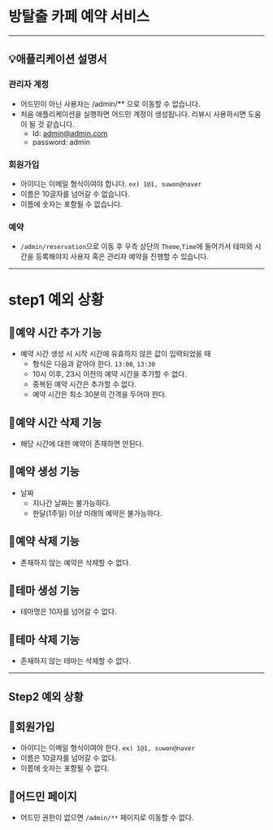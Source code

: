 # 방탈출 카페 예약 서비스

---

## 💡애플리케이션 설명서

### 관리자 계정

- 어드민이 아닌 사용자는 /admin/** 으로 이동할 수 없습니다.
- 처음 애플리케이션을 실행하면 어드민 계정이 생성됩니다. 리뷰시 사용하시면 도움이 될 것 같습니다.
    - Id: admin@admin.com
    - password: admin

### 회원가입

- 아이디는 이메일 형식이여야 합니다. `ex) 1@1, suwon@naver`
- 이름은 10글자를 넘어갈 수 없습니다.
- 이름에 숫자는 포함될 수 없습니다.

### 예약

- `/admin/reservation`으로 이동 후 우측 상단의 `Theme`,`Time`에 들어가서 테마와 시간을 등록해야지 사용자 혹은 관리자 예약을 진행할 수 있습니다.

---

# step1 예외 상황

## 🔻예약 시간 추가 기능

- 예약 시간 생성 시 시작 시간에 유효하지 않은 값이 입력되었을 때
    - 형식은 다음과 같아야 한다. `13:00`, `13:30`
    - 10시 이후, 23시 이전의 예약 시간을 추가할 수 없다.
    - 중복된 예약 시간은 추가할 수 없다.
    - 예약 시간은 최소 30분의 간격을 두어야 한다.

## 🔻예약 시간 삭제 기능

- 해당 시간에 대한 예약이 존재하면 안된다.

## 🔻예약 생성 기능

- 날짜
    - 지나간 날짜는 불가능하다.
    - 한달(1주일) 이상 미래의 예약은 불가능하다.

## 🔻예약 삭제 기능

- 존재하지 않는 예약은 삭제할 수 없다.

## 🔻테마 생성 기능

- 테마명은 10자를 넘어갈 수 없다.

## 🔻테마 삭제 기능

- 존재하지 않는 테마는 삭제할 수 없다.

---

## Step2 예외 상황

## 🔻회원가입

- 아이디는 이메일 형식이여야 한다. `ex) 1@1, suwon@naver`
- 이름은 10글자를 넘어갈 수 없다.
- 이름에 숫자는 포함될 수 없다.

## 🔻어드민 페이지

- 어드민 권한이 없으면 `/admin/**` 페이지로 이동할 수 없다.